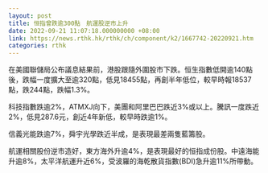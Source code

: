 ```yaml
---
layout: post
title: 恒指曾跌逾300點　航運股逆市上升
date: 2022-09-21 11:07:18.000000000 +08:00
link: https://news.rthk.hk/rthk/ch/component/k2/1667742-20220921.htm
categories: rthk
---
```


在美國聯儲局公布議息結果前，港股跟隨外圍股市下跌。恒生指數低開逾140點後，跌幅一度擴大至逾320點，低見18455點，再創半年低位，較早時報18537點，跌244點，跌幅1.3%。

科技指數跌逾2%，ATMXJ向下，美團和阿里巴巴跌近3%或以上。騰訊一度跌近2%，低見287.6元，創近4年新低，較早時跌逾1%。

信義光能跌逾7%，舜宇光學跌近半成，是表現最差兩隻藍籌股。

航運相關股份逆市造好，東方海外升逾4%，是表現最好的恒指成份股。中遠海能升逾8%，太平洋航運升近6%，受波羅的海乾散貨指數(BDI)急升逾11%所帶動。
